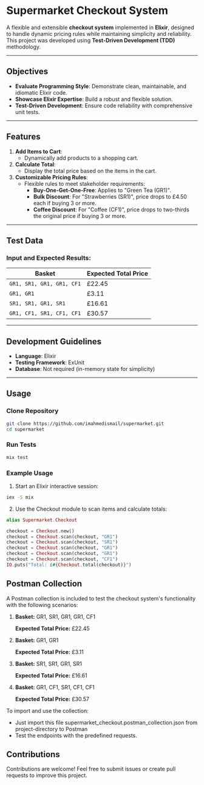 # Supermarket Checkout System

A flexible and extensible **checkout system** implemented in **Elixir**, designed to handle dynamic pricing rules while maintaining simplicity and reliability. This project was developed using **Test-Driven Development (TDD)** methodology.

---

## Objectives
- **Evaluate Programming Style**: Demonstrate clean, maintainable, and idiomatic Elixir code.
- **Showcase Elixir Expertise**: Build a robust and flexible solution.
- **Test-Driven Development**: Ensure code reliability with comprehensive unit tests.

---

## Features
1. **Add Items to Cart**:
   - Dynamically add products to a shopping cart.
2. **Calculate Total**:
   - Display the total price based on the items in the cart.
3. **Customizable Pricing Rules**:
   - Flexible rules to meet stakeholder requirements:
     - **Buy-One-Get-One-Free**: Applies to "Green Tea (GR1)".
     - **Bulk Discount**: For "Strawberries (SR1)", price drops to £4.50 each if buying 3 or more.
     - **Coffee Discount**: For "Coffee (CF1)", price drops to two-thirds the original price if buying 3 or more.

---

## Test Data
### Input and Expected Results:
| Basket                     | Expected Total Price |
|----------------------------|----------------------|
| `GR1, SR1, GR1, GR1, CF1` | £22.45              |
| `GR1, GR1`                 | £3.11               |
| `SR1, SR1, GR1, SR1`       | £16.61              |
| `GR1, CF1, SR1, CF1, CF1`  | £30.57              |

---

## Development Guidelines
- **Language**: Elixir
- **Testing Framework**: ExUnit
- **Database**: Not required (in-memory state for simplicity)

---

## Usage

### Clone Repository
```bash
git clone https://github.com/imahmedismail/supermarket.git
cd supermarket
```

### Run Tests
```bash
mix test
```

### Example Usage

1. Start an Elixir interactive session:
```bash
iex -S mix
```

2. Use the Checkout module to scan items and calculate totals:
```elixir
alias Supermarket.Checkout

checkout = Checkout.new()
checkout = Checkout.scan(checkout, "GR1")
checkout = Checkout.scan(checkout, "SR1")
checkout = Checkout.scan(checkout, "GR1")
checkout = Checkout.scan(checkout, "GR1")
checkout = Checkout.scan(checkout, "CF1")
IO.puts("Total: £#{Checkout.total(checkout)}")
```

## Postman Collection

A Postman collection is included to test the checkout system's functionality with the following scenarios:

1. **Basket:** GR1, SR1, GR1, GR1, CF1

   **Expected Total Price:** £22.45
2. **Basket:** GR1, GR1

   **Expected Total Price:** £3.11
3. **Basket:** SR1, SR1, GR1, SR1

   **Expected Total Price:** £16.61
4. **Basket:** GR1, CF1, SR1, CF1, CF1

   **Expected Total Price:** £30.57

To import and use the collection:

- Just import this file supermarket_checkout.postman_collection.json from project-directory to Postman
- Test the endpoints with the predefined requests.

## Contributions

Contributions are welcome! Feel free to submit issues or create pull requests to improve this project.